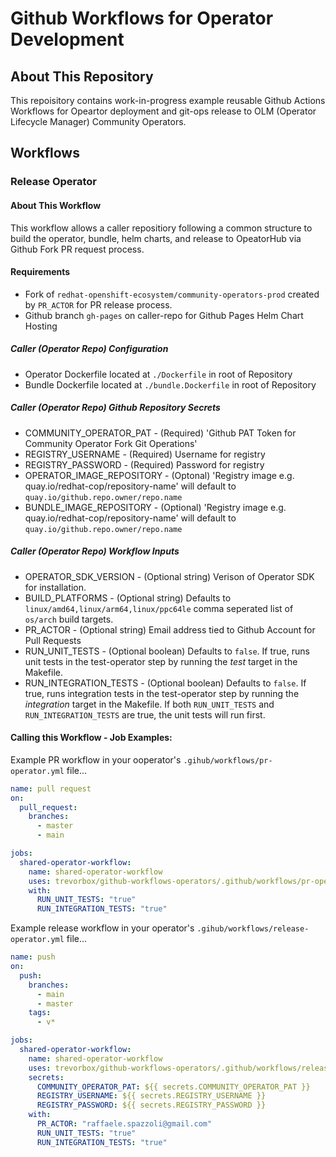 # Github Workflows for Operator Development
## About This Repository
This repoisitory contains work-in-progress example reusable Github Actions Workflows for Opeartor deployment and git-ops release to OLM (Operator Lifecycle Manager) Community Operators.
## Workflows 
### Release Operator 
#### About This  Workflow 
This workflow allows a caller repositiory following a common structure to build the operator, bundle, helm charts, and release to OpeatorHub via Github Fork PR request process.
#### Requirements 
* Fork of ```redhat-openshift-ecosystem/community-operators-prod``` created by ```PR_ACTOR``` for PR release process.
* Github branch ```gh-pages``` on caller-repo for Github Pages Helm Chart Hosting
##### Caller (Operator Repo) Configuration 
* Operator Dockerfile located at ```./Dockerfile``` in root of Repository
* Bundle Dockerfile located at ```./bundle.Dockerfile``` in root of Repository
##### Caller (Operator Repo) Github Repository Secrets
* COMMUNITY_OPERATOR_PAT - (Required) 'Github PAT Token for Community Operator Fork Git Operations'
* REGISTRY_USERNAME - (Required) Username for registry
* REGISTRY_PASSWORD - (Required) Password for registry
* OPERATOR_IMAGE_REPOSITORY - (Optonal) 'Registry image e.g. quay.io/redhat-cop/repository-name' will default to ```quay.io/github.repo.owner/repo.name```
* BUNDLE_IMAGE_REPOSITORY - (Optional) 'Registry image e.g. quay.io/redhat-cop/repository-name' will default to ```quay.io/github.repo.owner/repo.name```

##### Caller (Operator Repo) Workflow Inputs
* OPERATOR_SDK_VERSION - (Optional string) Verison of Operator SDK for installation.
* BUILD_PLATFORMS - (Optional string) Defaults to ```linux/amd64,linux/arm64,linux/ppc64le``` comma seperated list of ```os/arch``` build targets.
* PR_ACTOR - (Optional string) Email address tied to Github Account for Pull Requests
* RUN_UNIT_TESTS - (Optional boolean) Defaults to ```false```. If true, runs unit tests in the test-operator step by running the *test* target in the Makefile.
* RUN_INTEGRATION_TESTS - (Optional boolean) Defaults to ```false```. If true, runs integration tests in the test-operator step by running the *integration* target in the Makefile. If both `RUN_UNIT_TESTS` and `RUN_INTEGRATION_TESTS` are true, the unit tests will run first.

#### Calling this Workflow - Job Examples:

Example PR workflow in your ooperator's `.gihub/workflows/pr-operator.yml` file...

```yaml 
name: pull request
on:
  pull_request:
    branches:
      - master
      - main

jobs:
  shared-operator-workflow:
    name: shared-operator-workflow
    uses: trevorbox/github-workflows-operators/.github/workflows/pr-operator.yml@main
    with: 
      RUN_UNIT_TESTS: "true"
      RUN_INTEGRATION_TESTS: "true"
```

Example release workflow in your operator's `.gihub/workflows/release-operator.yml` file...

```yaml
name: push
on:
  push:
    branches:
      - main
      - master
    tags:
      - v*

jobs:
  shared-operator-workflow:
    name: shared-operator-workflow
    uses: trevorbox/github-workflows-operators/.github/workflows/release-operator.yml@main    
    secrets:
      COMMUNITY_OPERATOR_PAT: ${{ secrets.COMMUNITY_OPERATOR_PAT }}
      REGISTRY_USERNAME: ${{ secrets.REGISTRY_USERNAME }}
      REGISTRY_PASSWORD: ${{ secrets.REGISTRY_PASSWORD }}
    with:
      PR_ACTOR: "raffaele.spazzoli@gmail.com"
      RUN_UNIT_TESTS: "true"
      RUN_INTEGRATION_TESTS: "true"
```
